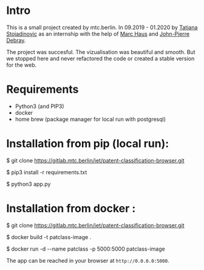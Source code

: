# Intro
This is a small project created by mtc.berlin. In 09.2019 - 01.2020 by [Tatjana Stojadinovic](https://www.linkedin.com/in/tatjana-stojadinovic) as an internship with the help of [Marc Haus](https://www.linkedin.com/in/marc-haus/) and [John-Pierre Debray](https://www.linkedin.com/in/john-pierre-d-079a72183/). 

The project was succesful. The vizualisation was beautiful and smooth. But we stopped here and never refactored the code or created a stable version for the web. 

# Requirements

- Python3 (and PIP3)
- docker
- home brew (package manager for local run with postgresql)

# Installation from pip (local run):

$ git clone https://gitlab.mtc.berlin/jet/patent-classification-browser.git

$ pip3 install -r requirements.txt

$ python3 app.py


# Installation from docker :
$ git clone https://gitlab.mtc.berlin/jet/patent-classification-browser.git

$ docker build -t patclass-image .

$ docker run -d --name patclass -p 5000:5000 patclass-image

The app can be reached in your browser at `http://0.0.0.0:5000`.


